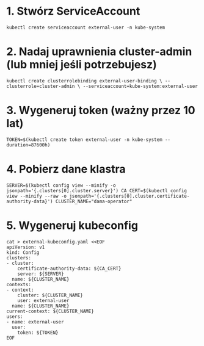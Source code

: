 # 1. Stwórz ServiceAccount
`kubectl create serviceaccount external-user -n kube-system`

# 2. Nadaj uprawnienia cluster-admin (lub mniej jeśli potrzebujesz)
``
kubectl create clusterrolebinding external-user-binding \
  --clusterrole=cluster-admin \
  --serviceaccount=kube-system:external-user
``

# 3. Wygeneruj token (ważny przez 10 lat)
`TOKEN=$(kubectl create token external-user -n kube-system --duration=87600h)`

# 4. Pobierz dane klastra
``
SERVER=$(kubectl config view --minify -o jsonpath='{.clusters[0].cluster.server}')
CA_CERT=$(kubectl config view --minify --raw -o jsonpath='{.clusters[0].cluster.certificate-authority-data}')
CLUSTER_NAME="dama-operator"
``

# 5. Wygeneruj kubeconfig
```
cat > external-kubeconfig.yaml <<EOF
apiVersion: v1
kind: Config
clusters:
- cluster:
    certificate-authority-data: ${CA_CERT}
    server: ${SERVER}
  name: ${CLUSTER_NAME}
contexts:
- context:
    cluster: ${CLUSTER_NAME}
    user: external-user
  name: ${CLUSTER_NAME}
current-context: ${CLUSTER_NAME}
users:
- name: external-user
  user:
    token: ${TOKEN}
EOF
```
